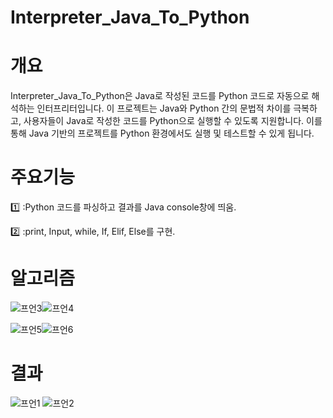 # Interpreter_Java_To_Python



# 개요
Interpreter_Java_To_Python은 Java로 작성된 코드를 Python 코드로 자동으로 해석하는 인터프리터입니다. 이 프로젝트는 Java와 Python 간의 문법적 차이를 극복하고, 사용자들이 Java로 작성한 코드를 Python으로 실행할 수 있도록 지원합니다. 이를 통해 Java 기반의 프로젝트를 Python 환경에서도 실행 및 테스트할 수 있게 됩니다.

# 주요기능
:one: :Python 코드를 파싱하고 결과를 Java console창에 띄움.

:two: :print, Input, while, If, Elif, Else를 구현.

# 알고리즘
![프언3](https://github.com/ilovegalio/Interpreter_Java_To_Python/assets/77008882/786c01a3-9c04-4cd8-80b8-e0cf2add03a6)![프언4](https://github.com/ilovegalio/Interpreter_Java_To_Python/assets/77008882/78a677f5-e8cd-4fea-9dc1-bb39d600b417)


![프언5](https://github.com/ilovegalio/Interpreter_Java_To_Python/assets/77008882/7d792201-4cb8-43af-98f7-4bd74a596591)![프언6](https://github.com/ilovegalio/Interpreter_Java_To_Python/assets/77008882/6d2e4b7e-67f7-4c91-9bf7-60cc42349713)

# 결과
![프언1](https://github.com/ilovegalio/Interpreter_Java_To_Python/assets/77008882/00be0759-0fc5-4891-ad15-f15d7e669abc) ![프언2](https://github.com/ilovegalio/Interpreter_Java_To_Python/assets/77008882/ccafdbed-9633-4cfb-a289-2ee464b4dfe8)

